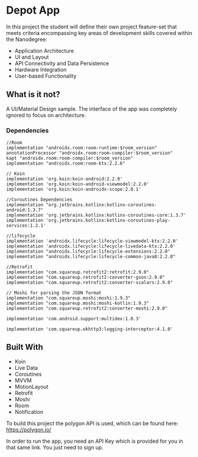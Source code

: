 # Depot App

In this project the student will define their own project feature-set that meets criteria encompassing key areas of development skills covered within the Nanodegree:

* Application Architecture
* UI and Layout
* API Connectivity and Data Persistence
* Hardware Integration
* User-based Functionality

## What is it not? 

A UI/Material Design sample. The interface of the app was completely ignored to focus on architecture.

### Dependencies

    //Room
    implementation "androidx.room:room-runtime:$room_version"
    annotationProcessor "androidx.room:room-compiler:$room_version"
    kapt "androidx.room:room-compiler:$room_version"
    implementation "androidx.room:room-ktx:2.2.6"

    // Koin 
    implementation 'org.koin:koin-android:2.2.0'
    implementation 'org.koin:koin-android-viewmodel:2.2.0'
    implementation 'org.koin:koin-androidx-scope:2.0.1'

    //Coroutines Dependencies
    implementation "org.jetbrains.kotlinx:kotlinx-coroutines-android:1.3.7"
    implementation 'org.jetbrains.kotlinx:kotlinx-coroutines-core:1.3.7'
    implementation 'org.jetbrains.kotlinx:kotlinx-coroutines-play-services:1.2.1'

    //lifecycle
    implementation 'androidx.lifecycle:lifecycle-viewmodel-ktx:2.2.0'
    implementation 'androidx.lifecycle:lifecycle-livedata-ktx:2.2.0'
    implementation "androidx.lifecycle:lifecycle-extensions:2.2.0"
    implementation "androidx.lifecycle:lifecycle-common-java8:2.2.0"

    //Retrofit
    implementation "com.squareup.retrofit2:retrofit:2.9.0"
    implementation "com.squareup.retrofit2:converter-gson:2.9.0"
    implementation "com.squareup.retrofit2:converter-scalars:2.9.0"

    // Moshi for parsing the JSON format
    implementation "com.squareup.moshi:moshi:1.9.3"
    implementation "com.squareup.moshi:moshi-kotlin:1.9.3"
    implementation "com.squareup.retrofit2:converter-moshi:2.9.0"

    implementation 'com.android.support:multidex:1.0.3'

    implementation 'com.squareup.okhttp3:logging-interceptor:4.1.0'


## Built With

* Koin 
* Live Data 
* Coroutines 
* MVVM 
* MotionLayout
* Retrofit
* Moshi 
* Room
* Notification

To build this project the polygon API is used, which can be found here: 
https://polygon.io/

In order to run the app, you need an API Key which is provided for you in that same link.
You just need to sign up.